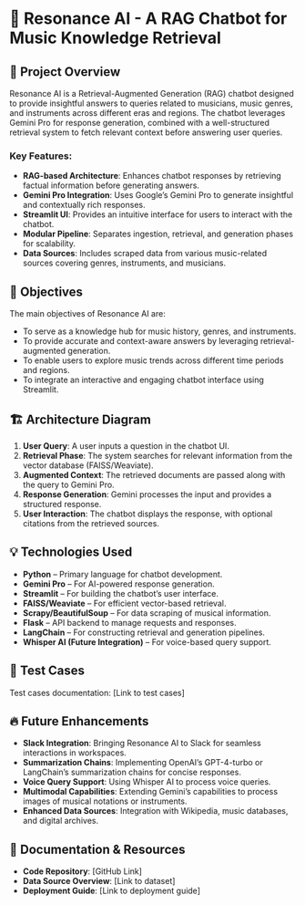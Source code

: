 # 🎵 Resonance AI - A RAG Chatbot for Music Knowledge Retrieval

## 💫 Project Overview
Resonance AI is a Retrieval-Augmented Generation (RAG) chatbot designed to provide insightful answers to queries related to musicians, music genres, and instruments across different eras and regions. The chatbot leverages Gemini Pro for response generation, combined with a well-structured retrieval system to fetch relevant context before answering user queries.

### **Key Features:**
- **RAG-based Architecture**: Enhances chatbot responses by retrieving factual information before generating answers.
- **Gemini Pro Integration**: Uses Google’s Gemini Pro to generate insightful and contextually rich responses.
- **Streamlit UI**: Provides an intuitive interface for users to interact with the chatbot.
- **Modular Pipeline**: Separates ingestion, retrieval, and generation phases for scalability.
- **Data Sources**: Includes scraped data from various music-related sources covering genres, instruments, and musicians.

## 🎯 Objectives
The main objectives of Resonance AI are:
- To serve as a knowledge hub for music history, genres, and instruments.
- To provide accurate and context-aware answers by leveraging retrieval-augmented generation.
- To enable users to explore music trends across different time periods and regions.
- To integrate an interactive and engaging chatbot interface using Streamlit.

## 🏗️ Architecture Diagram
1. **User Query**: A user inputs a question in the chatbot UI.
2. **Retrieval Phase**: The system searches for relevant information from the vector database (FAISS/Weaviate).
3. **Augmented Context**: The retrieved documents are passed along with the query to Gemini Pro.
4. **Response Generation**: Gemini processes the input and provides a structured response.
5. **User Interaction**: The chatbot displays the response, with optional citations from the retrieved sources.

## 💡 Technologies Used
- **Python** – Primary language for chatbot development.
- **Gemini Pro** – For AI-powered response generation.
- **Streamlit** – For building the chatbot’s user interface.
- **FAISS/Weaviate** – For efficient vector-based retrieval.
- **Scrapy/BeautifulSoup** – For data scraping of musical information.
- **Flask** – API backend to manage requests and responses.
- **LangChain** – For constructing retrieval and generation pipelines.
- **Whisper AI (Future Integration)** – For voice-based query support.

## 🧪 Test Cases
Test cases documentation: [Link to test cases]

## 🔥 Future Enhancements
- **Slack Integration**: Bringing Resonance AI to Slack for seamless interactions in workspaces.
- **Summarization Chains**: Implementing OpenAI’s GPT-4-turbo or LangChain’s summarization chains for concise responses.
- **Voice Query Support**: Using Whisper AI to process voice queries.
- **Multimodal Capabilities**: Extending Gemini’s capabilities to process images of musical notations or instruments.
- **Enhanced Data Sources**: Integration with Wikipedia, music databases, and digital archives.

## 📄 Documentation & Resources
- **Code Repository**: [GitHub Link]
- **Data Source Overview**: [Link to dataset]
- **Deployment Guide**: [Link to deployment guide]

